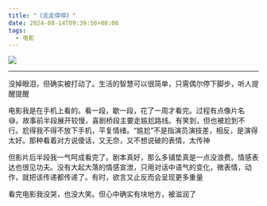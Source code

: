 ```yaml
---
title: "《走走停停》"
date: 2024-08-14T09:39:56+08:00
tags:
  - 电影
---
```



[![](/img/movies/gold_or_shit.webp#center)](https://movie.douban.com/subject/35956190/)

---

没掉眼泪，但确实被打动了。生活的智慧可以很简单，只需偶尔停下脚步，听人提醒提醒

电影我是在手机上看的。看一段，歇一段，花了一周才看完。过程有点像片名😅。故事前半段展开较慢，喜剧桥段主要走尴尬路线。有笑到，但也被尬到不行。尬得我不得不放下手机，平复情绪。“尴尬”不是指演员演技差，相反，是演得太好。那种看着对方说傻话，又无奈，又不想说破的表情，太传神

但影片后半段我一气呵成看完了。剧本真好，那么多铺垫真是一点没浪费。情感表达也很见功夫。没有大起大落的情感宣泄，只用对话中语气的变化，微表情，动作，就把该传递都传递了。有时，欲言又止反而会呈现更多重量

看完电影我没哭，也没大笑。但心中确实有块地方，被滋润了